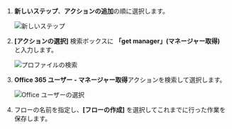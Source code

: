 1. **新しいステップ**、**アクションの追加**の順に選択します。
   
    ![新しいステップ](media/modern-approvals/select-sharepoint-add-action.png)
2. **[アクションの選択]** 検索ボックスに **「get manager」(マネージャー取得)** と入力します。
   
    ![プロファイルの検索](media/modern-approvals/search-for-profile.png)
3. **Office 365 ユーザー - マネージャー取得**アクションを検索して選択します。
   
    ![Office ユーザーの選択](media/modern-approvals/select-my-profile.png)
4. フローの名前を指定し、**[フローの作成]** を選択してこれまでに行った作業を保存します。

